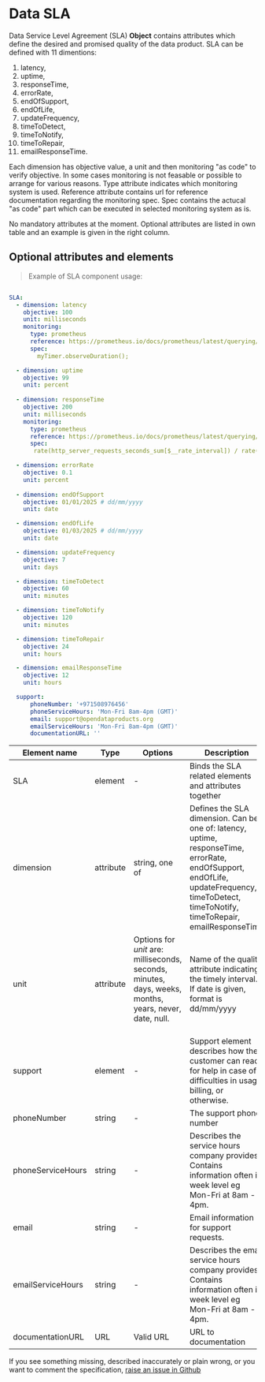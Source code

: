 # Data SLA

Data Service Level Agreement (SLA) **Object** contains attributes which define the desired and promised quality of the data product. SLA can be defined with 11 dimentions: 

1. latency, 
1. uptime, 
1. responseTime, 
1. errorRate, 
1. endOfSupport, 
1. endOfLife, 
1. updateFrequency, 
1. timeToDetect, 
1. timeToNotify, 
1. timeToRepair, 
1. emailResponseTime. 

Each dimension has objective value, a unit and then monitoring "as code" to verify objective. In some cases monitoring is 
not feasable or possible to arrange for various reasons. Type attribute indicates which monitoring system is used. Reference attribute contains url for reference documentation regarding the monitoring spec. Spec contains the actucal "as code" part which can be executed in selected monitoring system as is. 

No mandatory attributes at the moment. Optional attributes are listed in own table and an example is given in the right column. 

## Optional attributes and elements

> Example of SLA component usage:

```yml

SLA:
  - dimension: latency
    objective: 100
    unit: milliseconds
    monitoring:
      type: prometheus
      reference: https://prometheus.io/docs/prometheus/latest/querying/basics/ 
      spec:  
        myTimer.observeDuration();

  - dimension: uptime
    objective: 99
    unit: percent
    
  - dimension: responseTime
    objective: 200
    unit: milliseconds
    monitoring:
      type: prometheus
      reference: https://prometheus.io/docs/prometheus/latest/querying/basics/ 
      spec:  
       rate(http_server_requests_seconds_sum[$__rate_interval]) / rate(http_server_requests_seconds_count[$__rate_interval])

  - dimension: errorRate
    objective: 0.1
    unit: percent
  
  - dimension: endOfSupport
    objective: 01/01/2025 # dd/mm/yyyy
    unit: date

  - dimension: endOfLife
    objective: 01/03/2025 # dd/mm/yyyy
    unit: date

  - dimension: updateFrequency
    objective: 7
    unit: days

  - dimension: timeToDetect
    objective: 60
    unit: minutes

  - dimension: timeToNotify
    objective: 120
    unit: minutes

  - dimension: timeToRepair
    objective: 24
    unit: hours

  - dimension: emailResponseTime
    objective: 12
    unit: hours

  support:
      phoneNumber: '+971508976456'
      phoneServiceHours: 'Mon-Fri 8am-4pm (GMT)'
      email: support@opendataproducts.org
      emailServiceHours: 'Mon-Fri 8am-4pm (GMT)'
      documentationURL: ''
```



| <div style="width:150px">Element name</div>   | Type  | Options  | Description  |
|---|---|---|---|
| SLA | element | - | Binds the SLA related elements and attributes together |
| dimension | attribute | string, one of | Defines the SLA dimension. Can be one of: latency, uptime, responseTime, errorRate, endOfSupport, endOfLife, updateFrequency, timeToDetect, timeToNotify, timeToRepair, emailResponseTime  |
| unit | attribute  | Options for *unit* are: milliseconds, seconds, minutes, days, weeks, months, years, never, date, null. <br/><br/>  | Name of the quality attribute indicating the timely interval. If date is given, format is dd/mm/yyyy |
| support | element | - | Support element describes how the customer can reach for help in case of difficulties in usage, billing, or otherwise. |
| phoneNumber | string | - | The support phone number |
| phoneServiceHours | string | - | Describes the service hours company provides. Contains information often in week level eg Mon-Fri at 8am - 4pm. |
| email | string | - | Email information for support requests. |
| emailServiceHours | string | - | Describes the email service hours company provides. Contains information often in week level eg Mon-Fri at 8am - 4pm. |
| documentationURL | URL | Valid URL | URL to documentation | 


If you see something missing, described inaccurately or plain wrong, or you want to comment the specification, [raise an issue in Github](https://github.com/Open-Data-Product-Initiative/open-data-product-spec-dev/issues)
